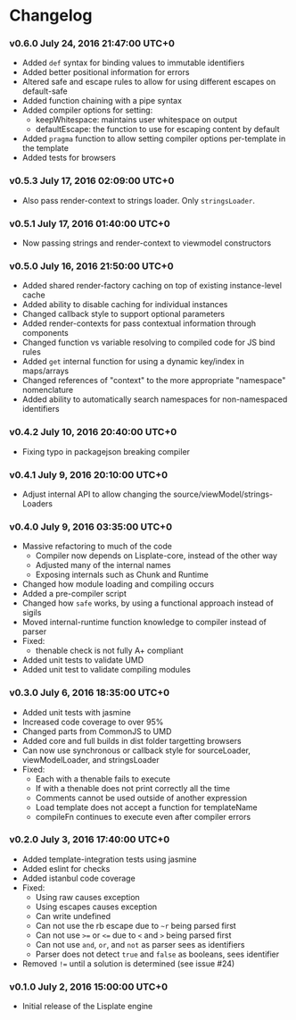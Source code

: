 # Changelog

### v0.6.0 July 24, 2016 21:47:00 UTC+0
- Added `def` syntax for binding values to immutable identifiers
- Added better positional information for errors
- Altered safe and escape rules to allow for using different escapes on default-safe
- Added function chaining with a pipe syntax
- Added compiler options for setting:
    - keepWhitespace: maintains user whitespace on output
    - defaultEscape: the function to use for escaping content by default
- Added `pragma` function to allow setting compiler options per-template in the template
- Added tests for browsers

### v0.5.3 July 17, 2016 02:09:00 UTC+0
- Also pass render-context to strings loader. Only `stringsLoader`.

### v0.5.1 July 17, 2016 01:40:00 UTC+0
- Now passing strings and render-context to viewmodel constructors

### v0.5.0 July 16, 2016 21:50:00 UTC+0
- Added shared render-factory caching on top of existing instance-level cache
- Added ability to disable caching for individual instances
- Changed callback style to support optional parameters
- Added render-contexts for pass contextual information through components
- Changed function vs variable resolving to compiled code for JS bind rules
- Added `get` internal function for using a dynamic key/index in maps/arrays
- Changed references of "context" to the more appropriate "namespace" nomenclature
- Added ability to automatically search namespaces for non-namespaced identifiers

### v0.4.2 July 10, 2016 20:40:00 UTC+0
- Fixing typo in packagejson breaking compiler

### v0.4.1 July 9, 2016 20:10:00 UTC+0
- Adjust internal API to allow changing the source/viewModel/strings-Loaders

### v0.4.0 July 9, 2016 03:35:00 UTC+0
- Massive refactoring to much of the code
    - Compiler now depends on Lisplate-core, instead of the other way
    - Adjusted many of the internal names
    - Exposing internals such as Chunk and Runtime
- Changed how module loading and compiling occurs
- Added a pre-compiler script
- Changed how `safe` works, by using a functional approach instead of sigils
- Moved internal-runtime function knowledge to compiler instead of parser
- Fixed:
    - thenable check is not fully A+ compliant
- Added unit tests to validate UMD
- Added unit test to validate compiling modules

### v0.3.0 July 6, 2016 18:35:00 UTC+0
- Added unit tests with jasmine
- Increased code coverage to over 95%
- Changed parts from CommonJS to UMD
- Added core and full builds in dist folder targetting browsers
- Can now use synchronous or callback style for sourceLoader, viewModelLoader, and stringsLoader
- Fixed:
    - Each with a thenable fails to execute
    - If with a thenable does not print correctly all the time
    - Comments cannot be used outside of another expression
    - Load template does not accept a function for templateName
    - compileFn continues to execute even after compiler errors

### v0.2.0 July 3, 2016 17:40:00 UTC+0
- Added template-integration tests using jasmine
- Added eslint for checks
- Added istanbul code coverage
- Fixed:
    - Using raw causes exception
    - Using escapes causes exception
    - Can write undefined
    - Can not use the rb escape due to `~r` being parsed first
    - Can not use `>=` or `<=` due to `<` and `>` being parsed first
    - Can not use `and`, `or`, and `not` as parser sees as identifiers
    - Parser does not detect `true` and `false` as booleans, sees identifier
- Removed `!=` until a solution is determined (see issue #24)

### v0.1.0 July 2, 2016 15:00:00 UTC+0
- Initial release of the Lisplate engine
